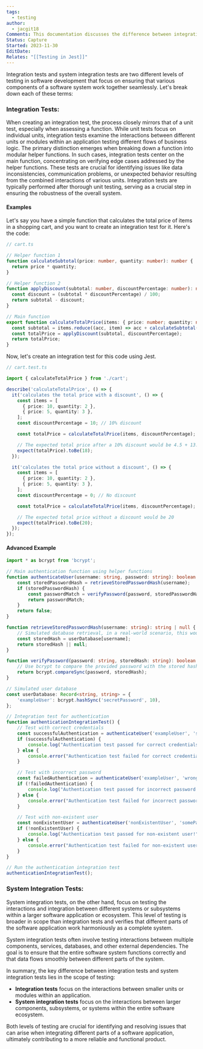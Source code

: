 ```yaml
---
tags:
  - testing
author:
  - jacgit18
Comments: This documentation discusses the difference between integration and system integration testing.
Status: Capture
Started: 2023-11-30
EditDate: 
Relates: "[[Testing in Jest]]"
---
```

Integration tests and system integration tests are two different levels of testing in software development that focus on ensuring that various components of a software system work together seamlessly. Let's break down each of these terms:

### Integration Tests:
When creating an integration test, the process closely mirrors that of a unit test, especially when assessing a function. While unit tests focus on individual units, integration tests examine the interactions between different units or modules within an application testing different flows of business logic. The primary distinction emerges when breaking down a function into modular helper functions. In such cases, integration tests center on the main function, concentrating on verifying edge cases addressed by the helper functions. These tests are crucial for identifying issues like data inconsistencies, communication problems, or unexpected behavior resulting from the combined interactions of various units. Integration tests are typically performed after thorough unit testing, serving as a crucial step in ensuring the robustness of the overall system.

#### Examples 

Let's say you have a simple function that calculates the total price of items in a shopping cart, and you want to create an integration test for it. Here's the code:

```typescript
// cart.ts

// Helper function 1
function calculateSubtotal(price: number, quantity: number): number {
  return price * quantity;
}

// Helper function 2
function applyDiscount(subtotal: number, discountPercentage: number): number {
  const discount = (subtotal * discountPercentage) / 100;
  return subtotal - discount;
}

// Main function
export function calculateTotalPrice(items: { price: number; quantity: number }[], discountPercentage: number): number {
  const subtotal = items.reduce((acc, item) => acc + calculateSubtotal(item.price, item.quantity), 0);
  const totalPrice = applyDiscount(subtotal, discountPercentage);
  return totalPrice;
}
```

Now, let's create an integration test for this code using Jest.

```typescript
// cart.test.ts

import { calculateTotalPrice } from './cart';

describe('calculateTotalPrice', () => {
  it('calculates the total price with a discount', () => {
    const items = [
      { price: 10, quantity: 2 },
      { price: 5, quantity: 3 },
    ];
    const discountPercentage = 10; // 10% discount

    const totalPrice = calculateTotalPrice(items, discountPercentage);

    // The expected total price after a 10% discount would be 4.5 + 13.5 = 18
    expect(totalPrice).toBe(18);
  });

  it('calculates the total price without a discount', () => {
    const items = [
      { price: 10, quantity: 2 },
      { price: 5, quantity: 3 },
    ];
    const discountPercentage = 0; // No discount

    const totalPrice = calculateTotalPrice(items, discountPercentage);

    // The expected total price without a discount would be 20
    expect(totalPrice).toBe(20);
  });
});
```

#### Advanced Example 

```typescript
import * as bcrypt from 'bcrypt';

// Main authentication function using helper functions
function authenticateUser(username: string, password: string): boolean {
    const storedPasswordHash = retrieveStoredPasswordHash(username);
    if (storedPasswordHash) {
        const passwordMatch = verifyPassword(password, storedPasswordHash);
        return passwordMatch;
    }
    return false;
}

function retrieveStoredPasswordHash(username: string): string | null {
    // Simulated database retrieval, in a real-world scenario, this would interact with a database
    const storedHash = userDatabase[username];
    return storedHash || null;
}

function verifyPassword(password: string, storedHash: string): boolean {
    // Use bcrypt to compare the provided password with the stored hash
    return bcrypt.compareSync(password, storedHash);
}

// Simulated user database
const userDatabase: Record<string, string> = {
    'exampleUser': bcrypt.hashSync('secretPassword', 10),
};

// Integration test for authentication
function authenticationIntegrationTest() {
    // Test with correct credentials
    const successfulAuthentication = authenticateUser('exampleUser', 'secretPassword');
    if (successfulAuthentication) {
        console.log("Authentication test passed for correct credentials!");
    } else {
        console.error("Authentication test failed for correct credentials!");
    }

    // Test with incorrect password
    const failedAuthentication = authenticateUser('exampleUser', 'wrongPassword');
    if (!failedAuthentication) {
        console.log("Authentication test passed for incorrect password!");
    } else {
        console.error("Authentication test failed for incorrect password!");
    }

    // Test with non-existent user
    const nonExistentUser = authenticateUser('nonExistentUser', 'somePassword');
    if (!nonExistentUser) {
        console.log("Authentication test passed for non-existent user!");
    } else {
        console.error("Authentication test failed for non-existent user!");
    }
}

// Run the authentication integration test
authenticationIntegrationTest();
```


### System Integration Tests:
   System integration tests, on the other hand, focus on testing the interactions and integration between different systems or subsystems within a larger software application or ecosystem. This level of testing is broader in scope than integration tests and verifies that different parts of the software application work harmoniously as a complete system.

   System integration tests often involve testing interactions between multiple components, services, databases, and other external dependencies. The goal is to ensure that the entire software system functions correctly and that data flows smoothly between different parts of the system.

In summary, the key difference between integration tests and system integration tests lies in the scope of testing:

- **Integration tests** focus on the interactions between smaller units or modules within an application.
- **System integration tests** focus on the interactions between larger components, subsystems, or systems within the entire software ecosystem.

Both levels of testing are crucial for identifying and resolving issues that can arise when integrating different parts of a software application, ultimately contributing to a more reliable and functional product.